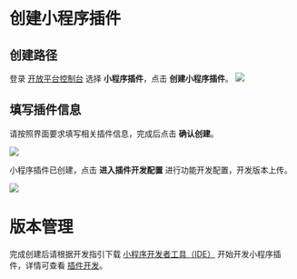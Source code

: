 # 创建小程序插件
## 创建路径
登录 [开放平台控制台](https://open.alipay.com/develop/manage)  选择 **小程序插件**，点击 **创建小程序插件**。
![](https://cdn.nlark.com/yuque/0/2022/png/179989/1661162137436-49794a22-1fe0-4b37-89a1-c9f4a55bb78b.png)

## 填写插件信息
请按照界面要求填写相关插件信息，完成后点击 **确认创建**。

![](https://cdn.nlark.com/yuque/0/2022/png/179989/1661162160897-a128102f-938f-47a0-bff0-5b513461dc28.png)

小程序插件已创建，点击 **进入插件开发配置** 进行功能开发配置，开发版本上传。

![](https://cdn.nlark.com/yuque/0/2022/png/179989/1661162216115-16061140-8966-4138-8f93-0d0f2dc736ef.png)

# 版本管理
完成创建后请根据开发指引下载 [小程序开发者工具（IDE）](https://opendocs.alipay.com/mini/ide/download) 开始开发小程序插件，详情可查看 [插件开发](https://opendocs.alipay.com/mini/plugin/plugin-development)。

